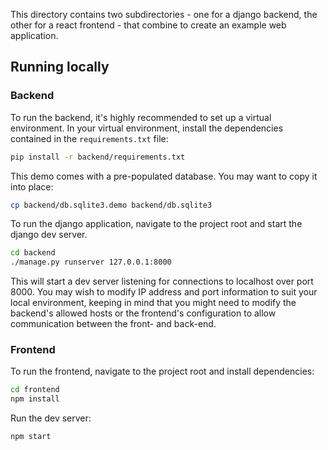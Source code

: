 This directory contains two subdirectories - one for a django backend, the
other for a react frontend - that combine to create an example web application.

## Running locally

### Backend

To run the backend, it's highly recommended to set up a virtual environment. In
your virtual environment, install the dependencies contained in the
`requirements.txt`  file:

```bash
pip install -r backend/requirements.txt
```

This demo comes with a pre-populated database. You may want to copy it into
place:

```bash
cp backend/db.sqlite3.demo backend/db.sqlite3
```

To run the django application, navigate to the project root and start the
django dev server.

```bash
cd backend
./manage.py runserver 127.0.0.1:8000
```

This will start a dev server listening for connections to localhost over port
8000. You may wish to modify IP address and port information to suit your local
environment, keeping in mind that you might need to modify the backend's
allowed hosts or the frontend's configuration to allow communication between
the front- and back-end.

### Frontend

To run the frontend, navigate to the project root and install dependencies:

```bash
cd frontend
npm install
```

Run the dev server:

```bash
npm start
```
